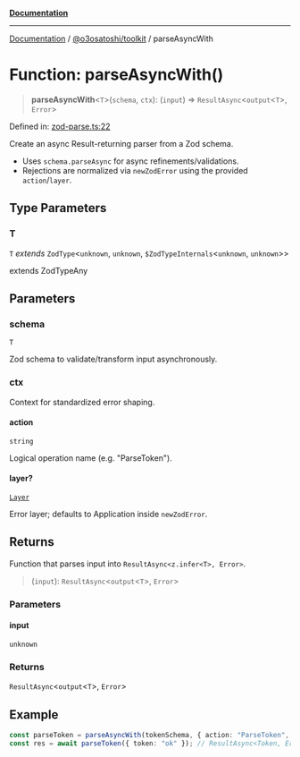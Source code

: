 [**Documentation**](../../../README.md)

***

[Documentation](../../../README.md) / [@o3osatoshi/toolkit](../README.md) / parseAsyncWith

# Function: parseAsyncWith()

> **parseAsyncWith**\<`T`\>(`schema`, `ctx`): (`input`) => `ResultAsync`\<`output`\<`T`\>, `Error`\>

Defined in: [zod-parse.ts:22](https://github.com/o3osatoshi/experiment/blob/5bd7d1b2e07e346ab8abb44ddf7730e7fe84cf4f/packages/toolkit/src/zod-parse.ts#L22)

Create an async Result-returning parser from a Zod schema.

- Uses `schema.parseAsync` for async refinements/validations.
- Rejections are normalized via `newZodError` using the provided `action`/`layer`.

## Type Parameters

### T

`T` *extends* `ZodType`\<`unknown`, `unknown`, `$ZodTypeInternals`\<`unknown`, `unknown`\>\>

extends ZodTypeAny

## Parameters

### schema

`T`

Zod schema to validate/transform input asynchronously.

### ctx

Context for standardized error shaping.

#### action

`string`

Logical operation name (e.g. "ParseToken").

#### layer?

[`Layer`](../type-aliases/Layer.md)

Error layer; defaults to Application inside `newZodError`.

## Returns

Function that parses input into `ResultAsync<z.infer<T>, Error>`.

> (`input`): `ResultAsync`\<`output`\<`T`\>, `Error`\>

### Parameters

#### input

`unknown`

### Returns

`ResultAsync`\<`output`\<`T`\>, `Error`\>

## Example

```ts
const parseToken = parseAsyncWith(tokenSchema, { action: "ParseToken", layer: "Auth" });
const res = await parseToken({ token: "ok" }); // ResultAsync<Token, Error>
```
